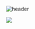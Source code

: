 ![header](https://capsule-render.vercel.app/api?type=wave&color=auto&height=300&section=header&?text=Welcome%20&desc=Hello%20render&fontSize=90)


<!--
### 👋 Welcome my github
**KangDaeHan/KangDaeHan** is a ✨ _special_ ✨ repository because its `README.md` (this file) appears on your GitHub profile.

Here are some ideas to get you started:

- 🔭 I’m currently working on ...
- 🌱 I’m currently learning ...
- 👯 I’m looking to collaborate on ...
- 🤔 I’m looking for help with ...
- 💬 Ask me about ...
- 📫 How to reach me: ...
- 😄 Pronouns: ...
- ⚡ Fun fact: ...
-->

<a href="https://twinfamily.github.io" target="_blank"><img src="https://img.shields.io/badge/Blog-121D33?style=flat-square&logo=blogger&logoColor=ffffff"/></a>

<!-- ![Anurag's GitHub stats](https://github-readme-stats.vercel.app/api?username=KangDaeHan&show_icons=true&theme=radical) -->
